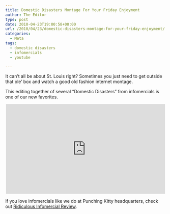 ```yaml
---
title: Domestic Disasters Montage For Your Friday Enjoyment
author: The Editor
type: post
date: 2010-04-23T19:00:58+00:00
url: /2010/04/23/domestic-disasters-montage-for-your-friday-enjoyment/
categories:
  - Meta
tags:
  - domestic disasters
  - infomercials
  - youtube

---
```

It can&#8217;t all be about St. Louis right? Sometimes you just need to get outside that ole&#8217; box and watch a good old fashion internet montage.

This editing together of several &#8220;Domestic Disasters&#8221; from infomercials is one of our new favorites.

<span class="embed-youtube" style="text-align:center; display: block;"><iframe class='youtube-player' type='text/html' width='500' height='282' src='http://www.youtube.com/embed/08xQLGWTSag?version=3&#038;rel=1&#038;fs=1&#038;autohide=2&#038;showsearch=0&#038;showinfo=1&#038;iv_load_policy=1&#038;wmode=transparent' allowfullscreen='true' style='border:0;'></iframe></span>

If you love infomercials like we do at Punching Kitty headquarters, check out <a href="http://www.infomercial-hell.com/blog/" target="_blank">Ridiculous Infomercial Review</a>.